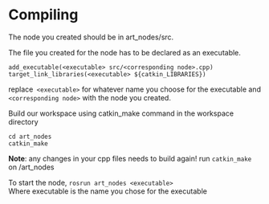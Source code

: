 # Compiling

The node you created should be in art_nodes/src.

The file you created for the node has to be declared as an executable.

`add_executable(<executable> src/<corresponding node>.cpp)`  
`target_link_libraries(<executable> ${catkin_LIBRARIES})`

replace` <executable>` for whatever name you choose for the executable and `<corresponding node>` with the node you created.

Build our workspace using catkin_make command in the workspace directory

`cd art_nodes`  
`catkin_make`

**Note**: any changes in your cpp files needs to build again! run `catkin_make` on /art_nodes

To start the node, 
`rosrun art_nodes <executable>`   
Where executable is the name you chose for the executable
